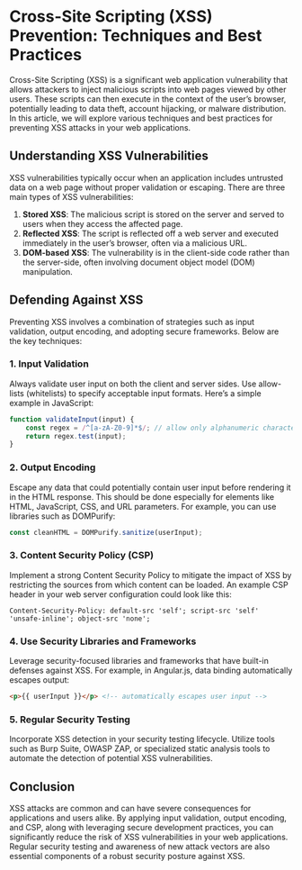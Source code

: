 # Cross-Site Scripting (XSS) Prevention: Techniques and Best Practices

Cross-Site Scripting (XSS) is a significant web application vulnerability that allows attackers to inject malicious scripts into web pages viewed by other users. These scripts can then execute in the context of the user’s browser, potentially leading to data theft, account hijacking, or malware distribution. In this article, we will explore various techniques and best practices for preventing XSS attacks in your web applications.

## Understanding XSS Vulnerabilities

XSS vulnerabilities typically occur when an application includes untrusted data on a web page without proper validation or escaping. There are three main types of XSS vulnerabilities:
1. **Stored XSS**: The malicious script is stored on the server and served to users when they access the affected page.
2. **Reflected XSS**: The script is reflected off a web server and executed immediately in the user’s browser, often via a malicious URL.
3. **DOM-based XSS**: The vulnerability is in the client-side code rather than the server-side, often involving document object model (DOM) manipulation.

## Defending Against XSS

Preventing XSS involves a combination of strategies such as input validation, output encoding, and adopting secure frameworks. Below are the key techniques:

### 1. Input Validation

Always validate user input on both the client and server sides. Use allow-lists (whitelists) to specify acceptable input formats. Here’s a simple example in JavaScript:
```javascript
function validateInput(input) {
    const regex = /^[a-zA-Z0-9]*$/; // allow only alphanumeric characters
    return regex.test(input);
}
```

### 2. Output Encoding

Escape any data that could potentially contain user input before rendering it in the HTML response. This should be done especially for elements like HTML, JavaScript, CSS, and URL parameters. For example, you can use libraries such as DOMPurify:
```javascript
const cleanHTML = DOMPurify.sanitize(userInput);
```

### 3. Content Security Policy (CSP)

Implement a strong Content Security Policy to mitigate the impact of XSS by restricting the sources from which content can be loaded. An example CSP header in your web server configuration could look like this:
```http
Content-Security-Policy: default-src 'self'; script-src 'self' 'unsafe-inline'; object-src 'none';
```

### 4. Use Security Libraries and Frameworks

Leverage security-focused libraries and frameworks that have built-in defenses against XSS. For example, in Angular.js, data binding automatically escapes output:
```html
<p>{{ userInput }}</p> <!-- automatically escapes user input -->
```

### 5. Regular Security Testing

Incorporate XSS detection in your security testing lifecycle. Utilize tools such as Burp Suite, OWASP ZAP, or specialized static analysis tools to automate the detection of potential XSS vulnerabilities.

## Conclusion

XSS attacks are common and can have severe consequences for applications and users alike. By applying input validation, output encoding, and CSP, along with leveraging secure development practices, you can significantly reduce the risk of XSS vulnerabilities in your web applications. Regular security testing and awareness of new attack vectors are also essential components of a robust security posture against XSS.
